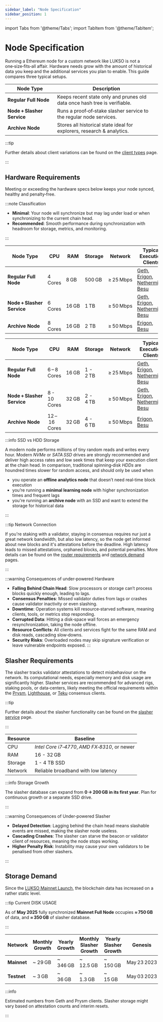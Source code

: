 ```yaml
---
sidebar_label: "Node Specification"
sidebar_position: 1
---
```


import Tabs from '@theme/Tabs';
import TabItem from '@theme/TabItem';

# Node Specification

Running a Ethereum node for a custom network like LUKSO is not a one‑size‑fits‑all affair. Hardware needs grow with the amount of historical data you keep and the additional services you plan to enable. This guide compares three typical setups.

| Node Type                  | Description                                                               |
| -------------------------- | ------------------------------------------------------------------------- |
| **Regular Full Node**      | Keeps recent state only and prunes old data once hash tree is verifiable. |
| **Node + Slasher Service** | Runs a proof‑of‑stake slasher service to the regular node services.       |
| **Archive Node**           | Stores all historical state ideal for explorers, research & analytics.    |

:::tip

Further details about client variations can be found on the [client types](/docs/theory/blockchain-knowledge/client-types.md) page.

:::

## Hardware Requirements

Meeting or exceeding the hardware specs below keeps your node synced, healthy and penalty‑free.

:::note Classification

- **Minimal**: Your node will synchronize but may lag under load or when synchronizing to the current chain head.
- **Recommended**: Smooth performance during synchronization with headroom for storage, metrics, and monitoring.

:::

<Tabs>
<TabItem value="minimal" label="Minimal">

| Node Type                  | CPU     | RAM   | Storage | Network   | Typical Execution Clients              |
| -------------------------- | ------- | ----- | ------- | --------- | -------------------------------------- |
| **Regular Full Node**      | 4 Cores | 8 GB  | 500 GB  | ≥ 25 Mbps | [Geth], [Erigon], [Nethermind], [Besu] |
| **Node + Slasher Service** | 6 Cores | 16 GB | 1 TB    | ≥ 50 Mbps | [Geth], [Erigon], [Nethermind], [Besu] |
| **Archive Node**           | 8 Cores | 16 GB | 2 TB    | ≥ 50 Mbps | [Erigon], [Besu]                       |

</TabItem>

<TabItem value="recommended" label="Recommended">

| Node Type                  | CPU           | RAM   | Storage   | Network   | Typical Execution Clients              |
| -------------------------- | ------------- | ----- | --------- | --------- | -------------------------------------- |
| **Regular Full Node**      | 6 – 8 Cores   | 16 GB | 1 - 2 TB  | ≥ 25 Mbps | [Geth], [Erigon], [Nethermind], [Besu] |
| **Node + Slasher Service** | 8 - 10 Cores  | 32 GB | 2 - 4 TB  | ≥ 50 Mbps | [Geth], [Erigon], [Nethermind], [Besu] |
| **Archive Node**           | 12 – 16 Cores | 32 GB | 4 - 6 TB  | ≥ 50 Mbps | [Erigon], [Besu]                       |

</TabItem>
</Tabs>

:::info SSD vs HDD Storage

A modern node performs millions of tiny random reads and writes every hour. Modern _NVMe_ or _SATA SSD_ drives are strongly recommended and deliver high access rates and low seek times that keep your execution client at the chain head. In comparison, traditional spinning‑disk _HDDs_ are houndred times slower for random access, and should only be used when

- you operate an **offline analytics node** that doesn’t need real‑time block execution
- you’re running a **minimal learning node** with higher synchronization times and frequent lags
- you're running an **archive node** with an SSD and want to extend the storage for historical data

:::

:::tip Network Connection

If you're staking with a validator, staying in consensus requires nur just a great network bandwidth, but also low latency, so the node get informed about new blocks and it's attestations before the deadline. High latency leads to missed attestations, orphaned blocks, and potential penalties. More details can be found on the [router requirements](/docs/theory/preparations/router-requirements.md) and [network demand](/docs/theory/preparations/network-demand.md) pages.

:::

:::warning Consequences of under‑powered Hardware

- **Falling Behind Chain Head**: Slow processors or storage can’t process blocks quickly enough, leading to lags.
- **Consensus Penalties**: Missed validator duties from lags or crashes cause validator inactivity or even slashing.
- **Downtime**: Operation systems kill resource‑starved software, meaning clients, tools, or metrics stop responding.
- **Corrupted Data**: Hitting a disk‑space wall forces an emergency resynchronization, taking the node offline.
- **Resource Conflicts**: All clients and services fight for the same RAM and disk reads, cascading slow‑downs.
- **Security Risks**: Overloaded nodes may skip signature verification or leave vulnerable endpoints exposed.
  :::

## Slasher Requirements

The slasher tracks validator attestations to detect misbehaviour on the network. Its computational needs, especially memory and disk usage are significantly higher. Slasher services are recommended for advanced rigs, staking pools, or data‑centers, likely meeting the official requirements within the [Prysm], [Lighthouse], or [Teku] consensus clients.

:::tip

Further details about the slasher functionality can be found on the [slasher service](/docs/theory/node-operation/slasher-service.md) page.

:::

| Resource | Baseline                                      |
| -------- | --------------------------------------------- |
| CPU      | _Intel Core i7‑4770_, *AMD FX‑8310*, or newer |
| RAM      | 16 - 32 GB                                    |
| Storage  | 1 - 4 TB SSD                                  |
| Network  | Reliable broadband with low latency           |

:::info Storage Growth

The slasher database can expand from **0 → 200 GB in its first year**. Plan for continuous growth or a separate SSD drive.

:::

:::warning Consequences of Under‑powered Slasher

- **Delayed Detection**: Lagging behind the chain head means slashable events are missed, making the slasher node useless.
- **Cascading Crashes**: The slasher can starve the beacon or validator client of resources, meaning the node stops working.
- **Higher Penalty Risk**: Instability may cause your own validators to be penalised from other slashers.

:::

## Storage Demand

Since the [LUKSO Mainnet Launch](https://medium.com/lukso/genesis-validators-start-your-clients-fe01db8f3fba), the blockchain data has increased on a rather static level.

:::tip Current DISK USAGE

As of **May 2025** fully synchronized **Mainnet Full Node** occupies **≈ 750 GB** of data, and **≈ 350 GB** of slasher database.

:::

| Network     | **Monthly** Growth | **Yearly** Growth | **Monthly** Slasher Growth | **Yearly** Slasher Growth | Genesis     |
| ----------- | ------------------ | ----------------- | -------------------------- | ------------------------- | ----------- |
| **Mainnet** | ~ 29 GB            | ~ 346 GB          | ~ 12.5 GB                  | ~ 150 GB                  | May 23 2023 |
| **Testnet** | ~ 3 GB             | ~ 36 GB           | ~ 1.3 GB                   | ~ 15 GB                   | May 03 2023 |

:::info

Estimated numbers from Geth and Prysm clients. Slasher storage might vary based on attestation counts and interim resets.

:::

[Geth]: https://geth.ethereum.org/docs/getting-started/hardware-requirements
[Erigon]: https://docs.erigon.tech/getting-started/hw-requirements
[Nethermind]: https://docs.nethermind.io/get-started/system-requirements/
[Besu]: https://besu.hyperledger.org/24.3.0/public-networks/get-started/system-requirements
[Prysm]: https://docs.prylabs.network/docs/prysm-usage/slasher
[Lighthouse]: https://lighthouse-book.sigmaprime.io/installation.html#recommended-hardware
[Teku]: https://docs.teku.consensys.io/development/get-started/system-requirements
[Nimbus]: https://nimbus.guide/hardware.html

